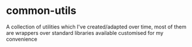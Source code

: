 # common-utils
A collection of utilities which I've created/adapted over time, most of them are wrappers over standard libraries available customised for my convenience
